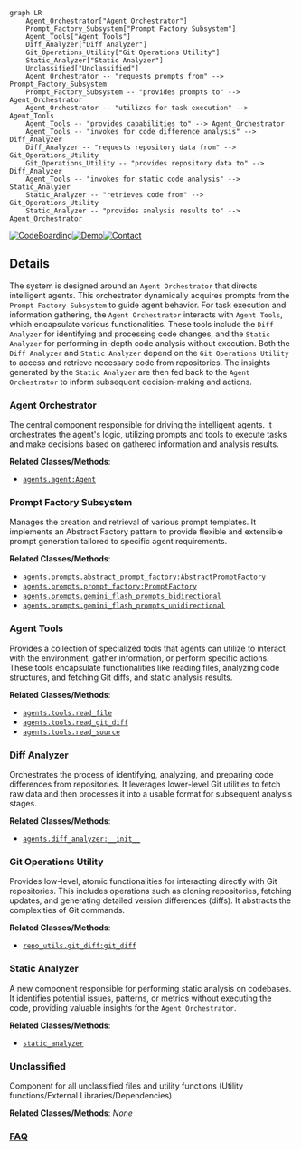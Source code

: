 ```mermaid
graph LR
    Agent_Orchestrator["Agent Orchestrator"]
    Prompt_Factory_Subsystem["Prompt Factory Subsystem"]
    Agent_Tools["Agent Tools"]
    Diff_Analyzer["Diff Analyzer"]
    Git_Operations_Utility["Git Operations Utility"]
    Static_Analyzer["Static Analyzer"]
    Unclassified["Unclassified"]
    Agent_Orchestrator -- "requests prompts from" --> Prompt_Factory_Subsystem
    Prompt_Factory_Subsystem -- "provides prompts to" --> Agent_Orchestrator
    Agent_Orchestrator -- "utilizes for task execution" --> Agent_Tools
    Agent_Tools -- "provides capabilities to" --> Agent_Orchestrator
    Agent_Tools -- "invokes for code difference analysis" --> Diff_Analyzer
    Diff_Analyzer -- "requests repository data from" --> Git_Operations_Utility
    Git_Operations_Utility -- "provides repository data to" --> Diff_Analyzer
    Agent_Tools -- "invokes for static code analysis" --> Static_Analyzer
    Static_Analyzer -- "retrieves code from" --> Git_Operations_Utility
    Static_Analyzer -- "provides analysis results to" --> Agent_Orchestrator
```

[![CodeBoarding](https://img.shields.io/badge/Generated%20by-CodeBoarding-9cf?style=flat-square)](https://github.com/CodeBoarding/CodeBoarding)[![Demo](https://img.shields.io/badge/Try%20our-Demo-blue?style=flat-square)](https://www.codeboarding.org/diagrams)[![Contact](https://img.shields.io/badge/Contact%20us%20-%20contact@codeboarding.org-lightgrey?style=flat-square)](mailto:contact@codeboarding.org)

## Details

The system is designed around an `Agent Orchestrator` that directs intelligent agents. This orchestrator dynamically acquires prompts from the `Prompt Factory Subsystem` to guide agent behavior. For task execution and information gathering, the `Agent Orchestrator` interacts with `Agent Tools`, which encapsulate various functionalities. These tools include the `Diff Analyzer` for identifying and processing code changes, and the `Static Analyzer` for performing in-depth code analysis without execution. Both the `Diff Analyzer` and `Static Analyzer` depend on the `Git Operations Utility` to access and retrieve necessary code from repositories. The insights generated by the `Static Analyzer` are then fed back to the `Agent Orchestrator` to inform subsequent decision-making and actions.

### Agent Orchestrator
The central component responsible for driving the intelligent agents. It orchestrates the agent's logic, utilizing prompts and tools to execute tasks and make decisions based on gathered information and analysis results.


**Related Classes/Methods**:

- <a href="https://github.com/CodeBoarding/CodeBoarding/blob/mainagents/agent.py" target="_blank" rel="noopener noreferrer">`agents.agent:Agent`</a>


### Prompt Factory Subsystem
Manages the creation and retrieval of various prompt templates. It implements an Abstract Factory pattern to provide flexible and extensible prompt generation tailored to specific agent requirements.


**Related Classes/Methods**:

- <a href="https://github.com/CodeBoarding/CodeBoarding/blob/mainagents/prompts/abstract_prompt_factory.py" target="_blank" rel="noopener noreferrer">`agents.prompts.abstract_prompt_factory:AbstractPromptFactory`</a>
- <a href="https://github.com/CodeBoarding/CodeBoarding/blob/mainagents/prompts/prompt_factory.py" target="_blank" rel="noopener noreferrer">`agents.prompts.prompt_factory:PromptFactory`</a>
- <a href="https://github.com/CodeBoarding/CodeBoarding/blob/mainagents/prompts/gemini_flash_prompts_bidirectional.py" target="_blank" rel="noopener noreferrer">`agents.prompts.gemini_flash_prompts_bidirectional`</a>
- <a href="https://github.com/CodeBoarding/CodeBoarding/blob/mainagents/prompts/gemini_flash_prompts_unidirectional.py" target="_blank" rel="noopener noreferrer">`agents.prompts.gemini_flash_prompts_unidirectional`</a>


### Agent Tools
Provides a collection of specialized tools that agents can utilize to interact with the environment, gather information, or perform specific actions. These tools encapsulate functionalities like reading files, analyzing code structures, and fetching Git diffs, and static analysis results.


**Related Classes/Methods**:

- <a href="https://github.com/CodeBoarding/CodeBoarding/blob/mainagents/tools/read_file.py" target="_blank" rel="noopener noreferrer">`agents.tools.read_file`</a>
- <a href="https://github.com/CodeBoarding/CodeBoarding/blob/mainagents/tools/read_git_diff.py" target="_blank" rel="noopener noreferrer">`agents.tools.read_git_diff`</a>
- <a href="https://github.com/CodeBoarding/CodeBoarding/blob/mainagents/tools/read_source.py" target="_blank" rel="noopener noreferrer">`agents.tools.read_source`</a>


### Diff Analyzer
Orchestrates the process of identifying, analyzing, and preparing code differences from repositories. It leverages lower-level Git utilities to fetch raw data and then processes it into a usable format for subsequent analysis stages.


**Related Classes/Methods**:

- <a href="https://github.com/CodeBoarding/CodeBoarding/blob/mainagents/diff_analyzer.py" target="_blank" rel="noopener noreferrer">`agents.diff_analyzer:__init__`</a>


### Git Operations Utility
Provides low-level, atomic functionalities for interacting directly with Git repositories. This includes operations such as cloning repositories, fetching updates, and generating detailed version differences (diffs). It abstracts the complexities of Git commands.


**Related Classes/Methods**:

- <a href="https://github.com/CodeBoarding/CodeBoarding/blob/mainrepo_utils/git_diff.py" target="_blank" rel="noopener noreferrer">`repo_utils.git_diff:git_diff`</a>


### Static Analyzer
A new component responsible for performing static analysis on codebases. It identifies potential issues, patterns, or metrics without executing the code, providing valuable insights for the `Agent Orchestrator`.


**Related Classes/Methods**:

- <a href="https://github.com/CodeBoarding/CodeBoarding/blob/mainstatic_analyzer/__init__.py" target="_blank" rel="noopener noreferrer">`static_analyzer`</a>


### Unclassified
Component for all unclassified files and utility functions (Utility functions/External Libraries/Dependencies)


**Related Classes/Methods**: _None_



### [FAQ](https://github.com/CodeBoarding/GeneratedOnBoardings/tree/main?tab=readme-ov-file#faq)
